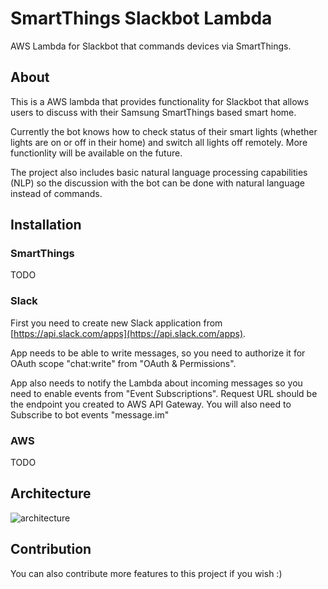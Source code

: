 # SmartThings Slackbot Lambda

AWS Lambda for Slackbot that commands devices via SmartThings.

## About 

This is a AWS lambda that provides functionality for Slackbot that allows users to discuss with their Samsung SmartThings based smart home.

Currently the bot knows how to check status of their smart lights (whether lights are on or off in their home) and switch all lights off remotely. More functionlity will be available on the future. 

The project also includes basic natural language processing capabilities (NLP) so the discussion with the bot can be done with natural language instead of commands.

## Installation

### SmartThings

TODO

### Slack

First you need to create new Slack application from [https://api.slack.com/apps](https://api.slack.com/apps). 

App needs to be able to write messages, so you need to authorize it for OAuth scope "chat:write" from "OAuth & Permissions". 

App also needs to notify the Lambda about incoming messages so you need to enable events from "Event Subscriptions". Request URL should be the endpoint you created to AWS API Gateway. You will also need to Subscribe to bot events "message.im"

### AWS

TODO

## Architecture

![architecture](https://lucid.app/publicSegments/view/32d706aa-c4de-47e8-92e1-e8a1ba557080/image.png "architecture")

## Contribution

You can also contribute more features to this project if you wish :)
